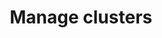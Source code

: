 ---
title: Manage clusters
linkTitle: Manage clusters
description: Manage clusters
headcontent:
image: /images/section_icons/deploy/enterprise.png
beta: /faq/general/#what-is-the-definition-of-the-beta-feature-tag
draft: true
menu:
  latest:
    identifier: manage-clusters
    parent: yugabyte-cloud
    weight: 641
---